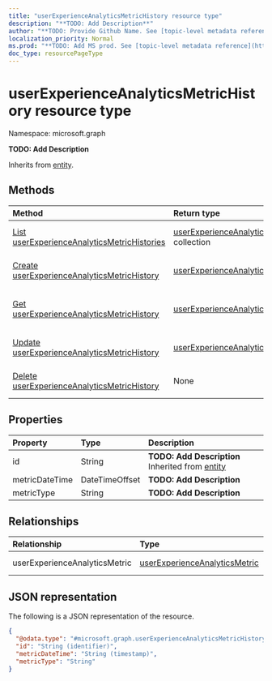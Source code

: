```yaml
---
title: "userExperienceAnalyticsMetricHistory resource type"
description: "**TODO: Add Description**"
author: "**TODO: Provide Github Name. See [topic-level metadata reference](https://msgo.azurewebsites.net/add/document/guidelines/metadata.html#topic-level-metadata)**"
localization_priority: Normal
ms.prod: "**TODO: Add MS prod. See [topic-level metadata reference](https://msgo.azurewebsites.net/add/document/guidelines/metadata.html#topic-level-metadata)**"
doc_type: resourcePageType
---
```


# userExperienceAnalyticsMetricHistory resource type

Namespace: microsoft.graph

**TODO: Add Description**


Inherits from [entity](../resources/entity.md).

## Methods
|Method|Return type|Description|
|:---|:---|:---|
|[List userExperienceAnalyticsMetricHistories](../api/intune-userexperienceanalyticsmetrichistory-list.md)|[userExperienceAnalyticsMetricHistory](../resources/intune-userexperienceanalyticsmetrichistory.md) collection|Get a list of the [userExperienceAnalyticsMetricHistory](../resources/userexperienceanalyticsmetrichistory.md) objects and their properties.|
|[Create userExperienceAnalyticsMetricHistory](../api/intune-userexperienceanalyticsmetrichistory-create.md)|[userExperienceAnalyticsMetricHistory](../resources/intune-userexperienceanalyticsmetrichistory.md)|Create a new [userExperienceAnalyticsMetricHistory](../resources/intune-userexperienceanalyticsmetrichistory.md) object.|
|[Get userExperienceAnalyticsMetricHistory](../api/intune-userexperienceanalyticsmetrichistory-get.md)|[userExperienceAnalyticsMetricHistory](../resources/intune-userexperienceanalyticsmetrichistory.md)|Read the properties and relationships of a [userExperienceAnalyticsMetricHistory](../resources/intune-userexperienceanalyticsmetrichistory.md) object.|
|[Update userExperienceAnalyticsMetricHistory](../api/intune-userexperienceanalyticsmetrichistory-update.md)|[userExperienceAnalyticsMetricHistory](../resources/intune-userexperienceanalyticsmetrichistory.md)|Update the properties of a [userExperienceAnalyticsMetricHistory](../resources/intune-userexperienceanalyticsmetrichistory.md) object.|
|[Delete userExperienceAnalyticsMetricHistory](../api/intune-userexperienceanalyticsmetrichistory-delete.md)|None|Deletes a [userExperienceAnalyticsMetricHistory](../resources/intune-userexperienceanalyticsmetrichistory.md) object.|

## Properties
|Property|Type|Description|
|:---|:---|:---|
|id|String|**TODO: Add Description** Inherited from [entity](../resources/entity.md)|
|metricDateTime|DateTimeOffset|**TODO: Add Description**|
|metricType|String|**TODO: Add Description**|

## Relationships
|Relationship|Type|Description|
|:---|:---|:---|
|userExperienceAnalyticsMetric|[userExperienceAnalyticsMetric](../resources/intune-userexperienceanalyticsmetric.md)|**TODO: Add Description**|

## JSON representation
The following is a JSON representation of the resource.
<!-- {
  "blockType": "resource",
  "keyProperty": "id",
  "@odata.type": "microsoft.graph.userExperienceAnalyticsMetricHistory",
  "baseType": "microsoft.graph.entity",
  "openType": false
}
-->
``` json
{
  "@odata.type": "#microsoft.graph.userExperienceAnalyticsMetricHistory",
  "id": "String (identifier)",
  "metricDateTime": "String (timestamp)",
  "metricType": "String"
}
```

